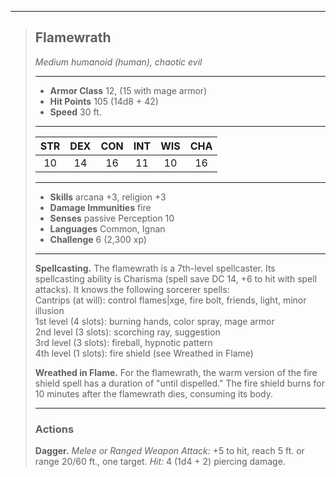 ***
> ## Flamewrath
> *Medium humanoid (human), chaotic evil*
> 
> ***
> 
> - **Armor Class** 12, (15 with mage armor)
> - **Hit Points** 105 (14d8 + 42)
> - **Speed** 30 ft.
> 
> ***
> 
> |STR|DEX|CON|INT|WIS|CHA|
> |:---:|:---:|:---:|:---:|:---:|:---:|
> |10|14|16|11|10|16|
> 
> ***
> 
> - **Skills** arcana +3, religion +3
> - **Damage Immunities** fire
> - **Senses** passive Perception 10
> - **Languages** Common, Ignan
> - **Challenge** 6 (2,300 xp)
> 
> ***
> 
> **Spellcasting.** The flamewrath is a 7th-level spellcaster. Its spellcasting ability is Charisma (spell save DC 14, +6 to hit with spell attacks). It knows the following sorcerer spells:  
> Cantrips (at will): control flames|xge, fire bolt, friends, light, minor illusion  
> 1st level (4 slots): burning hands, color spray, mage armor  
> 2nd level (3 slots): scorching ray, suggestion  
> 3rd level (3 slots): fireball, hypnotic pattern  
> 4th level (1 slots): fire shield (see Wreathed in Flame)
> 
> **Wreathed in Flame.** For the flamewrath, the warm version of the fire shield spell has a duration of "until dispelled." The fire shield burns for 10 minutes after the flamewrath dies, consuming its body.
> 
> ***
> 
> ### Actions
> **Dagger.** *Melee or Ranged Weapon Attack:* +5 to hit, reach 5 ft. or range 20/60 ft., one target. *Hit:* 4 (1d4 + 2) piercing damage.